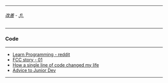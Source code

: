 
---

###### [改善](https://github.com/ttltrk/0C/blob/master/README.MD) - [.fl.](https://github.com/ttltrk/ELSE/blob/master/LINKS/LINKS.MD)

---

### Code

---

* [Learn Programming - reddit](https://www.reddit.com/r/learnprogramming/wiki/faq)
* [FCC story - 01](http://themodernblock.com/interviews/quincy-larson-better-information-better-decisions/)
* [How a single line of code changed my life](https://dev.to/rfunk82/how-a-single-line-of-code-changed-my-life)
* [Advice to Junior Dev](https://dev.to/emadmokhtar/advice-to-junior-developers-4hhk)

---
